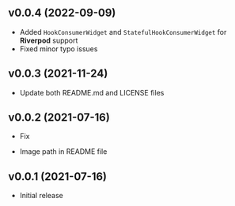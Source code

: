## v0.0.4 (2022-09-09)

- Added `HookConsumerWidget` and `StatefulHookConsumerWidget` for **Riverpod** support
- Fixed minor typo issues

## v0.0.3 (2021-11-24)

- Update both README.md and LICENSE files

## v0.0.2 (2021-07-16)

- Fix

- Image path in README file

## v0.0.1 (2021-07-16)

- Initial release
